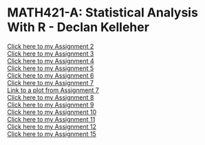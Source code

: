 # MATH421-A: Statistical Analysis With R - Declan Kelleher
[Click here to my Assignment 2](assignment2.html) <br>
[Click here to my Assignment 3](assignment3.html) <br>
[Click here to my Assignment 4](assignment4.html) <br>
[Click here to my Assignment 5](assignment5.html) <br>
[Click here to my Assignment 6](assignment6.html) <br>
[Click here to my Assignment 7](assignment7.html) <br>
[Link to a plot from Assignment 7](1.png) <br>
[Click here to my Assignment 8](assignment8.html) <br>
[Click here to my Assignment 9](assignment9.html) <br>
[Click here to my Assignment 10](assignment10.html) <br>
[Click here to my Assignment 11](assignment11.html) <br>
[Click here to my Assignment 12](assignment12.html) <br>
[Click here to my Assignment 15](assignment15.html) <br>
